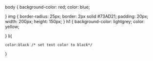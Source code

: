body {
    background-color: red;
    color: blue;

}
img {
    border-radius: 25px;
    border: 2px solid #73AD21;
    padding: 20px;
    width: 200px;
    height: 150px;
} 
h1 { background-color: lightgrey;
    color: yellow;

}
li{

    color:black /* set text color to black*/ 

}
